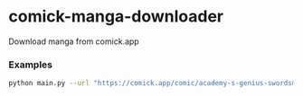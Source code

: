 # comick-manga-downloader

Download manga from comick.app

### Examples

```bash
python main.py --url "https://comick.app/comic/academy-s-genius-swordsman/QefMKD2h-chapter-1-en" --cf-clearance "$CF_CLEARANCE"
```
